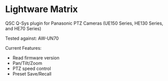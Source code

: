 # Lightware Matrix

QSC Q-Sys plugin for Panasonic PTZ Cameras (UE150 Series, HE130 Series, and HE70 Series)

Tested against: AW-UN70

Current Features:

- Read firmware version
- Pan/Tilt/Zoom
- PTZ speed control
- Preset Save/Recall
  
